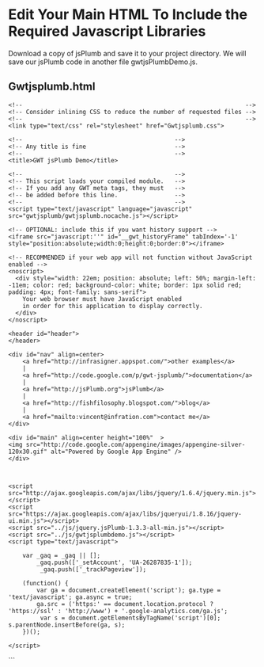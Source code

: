 # Edit Your Main HTML To Include the Required Javascript Libraries #

Download a copy of jsPlumb and save it to your project directory.
We will save our  jsPlumb code in another file gwtjsPlumbDemo.js.

## Gwtjsplumb.html ##
<!doctype html>
<!-- The DOCTYPE declaration above will set the     -->
<!-- browser's rendering engine into                -->
<!-- "Standards Mode". Replacing this declaration   -->
<!-- with a "Quirks Mode" doctype is not supported. -->

<html>
  <head>
    <meta http-equiv="content-type" content="text/html; charset=UTF-8">

    <!--                                                               -->
    <!-- Consider inlining CSS to reduce the number of requested files -->
    <!--                                                               -->
    <link type="text/css" rel="stylesheet" href="Gwtjsplumb.css">

    <!--                                           -->
    <!-- Any title is fine                         -->
    <!--                                           -->
    <title>GWT jsPlumb Demo</title>
    
    <!--                                           -->
    <!-- This script loads your compiled module.   -->
    <!-- If you add any GWT meta tags, they must   -->
    <!-- be added before this line.                -->
    <!--                                           -->
    <script type="text/javascript" language="javascript" src="gwtjsplumb/gwtjsplumb.nocache.js"></script>
  </head>

  <!--                                           -->
  <!-- The body can have arbitrary html, or      -->
  <!-- you can leave the body empty if you want  -->
  <!-- to create a completely dynamic UI.        -->
  <!--                                           -->
  <body>

    <!-- OPTIONAL: include this if you want history support -->
    <iframe src="javascript:''" id="__gwt_historyFrame" tabIndex='-1' style="position:absolute;width:0;height:0;border:0"></iframe>
    
    <!-- RECOMMENDED if your web app will not function without JavaScript enabled -->
    <noscript>
      <div style="width: 22em; position: absolute; left: 50%; margin-left: -11em; color: red; background-color: white; border: 1px solid red; padding: 4px; font-family: sans-serif">
        Your web browser must have JavaScript enabled
        in order for this application to display correctly.
      </div>
    </noscript>

   	<header id="header">
    </header>
    
    <div id="nav" align=center>
    	<a href="http://infrasigner.appspot.com/">other examples</a>
    	|
    	<a href="http://code.google.com/p/gwt-jsplumb/">documentation</a>
    	|    	
    	<a href="http://jsPlumb.org">jsPlumb</a>
    	|
    	<a href="http://fishfilosophy.blogspot.com/">blog</a>
    	|
    	<a href="mailto:vincent@infration.com">contact me</a>
    </div>
	
	<div id="main" align=center height="100%"  >
	<img src="http://code.google.com/appengine/images/appengine-silver-120x30.gif" alt="Powered by Google App Engine" />
	</div>
	
	
    
    <script src="http://ajax.googleapis.com/ajax/libs/jquery/1.6.4/jquery.min.js"></script>
    <script src="https://ajax.googleapis.com/ajax/libs/jqueryui/1.8.16/jquery-ui.min.js"></script>
    <script src="../js/jquery.jsPlumb-1.3.3-all-min.js"></script>
    <script src="../js/gwtjsplumbdemo.js"></script>
    <script type="text/javascript">

  		var _gaq = _gaq || [];
  			_gaq.push(['_setAccount', 'UA-26287835-1']);
 			 _gaq.push(['_trackPageview']);

  		(function() {
   		 	var ga = document.createElement('script'); ga.type = 'text/javascript'; ga.async = true;
   		 	ga.src = ('https:' == document.location.protocol ? 'https://ssl' : 'http://www') + '.google-analytics.com/ga.js';
   			 var s = document.getElementsByTagName('script')[0]; s.parentNode.insertBefore(ga, s);
  		})();

	</script>
  
  </body>
</html>```